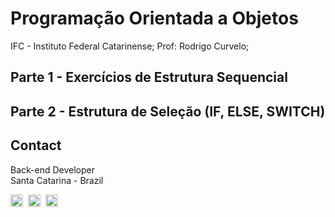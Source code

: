 # Programação Orientada a Objetos

IFC - Instituto Federal Catarinense;
Prof: Rodrigo Curvelo;

## Parte 1 - Exercícios de Estrutura Sequencial

## Parte 2 - Estrutura de Seleção (IF, ELSE, SWITCH)

## Contact


Back-end Developer <br>
Santa Catarina - Brazil <br>

<a href="mailto:gianpierresb@gmail.com" target="_blank"><img src="https://img.shields.io/badge/Gmail-D14836?style=flat&logo=gmail&logoColor=white" alt="Gmail Badge" height="20"></a>&nbsp;
<a href="https://github.com/GianPiR" target="_blank"><img src="https://img.shields.io/badge/GitHub-100000?style=flat&logo=github&logoColor=white" alt="GitHub Badge" height="20"></a>&nbsp;
<a href="https://linkedin.com/in/gian-pierre-da-silva-brandão-85a0b91a3" target="_blank"><img src="https://img.shields.io/badge/-LinkedIn-blue?style=flat&logo=linkedin&logoColor=white" alt="LinkedIn Badge" height="20"></a>&nbsp;

<br clear="left"/>
